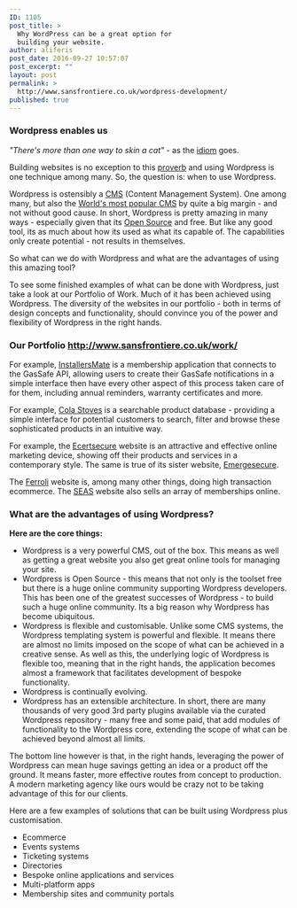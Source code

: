 ```yaml
---
ID: 1105
post_title: >
  Why WordPress can be a great option for
  building your website.
author: aliferis
post_date: 2016-09-27 10:57:07
post_excerpt: ""
layout: post
permalink: >
  http://www.sansfrontiere.co.uk/wordpress-development/
published: true
---
```

<h3>Wordpress enables us</h3>
<em>"There's more than one way to skin a cat"</em> - as the <a href="http://idioms.thefreedictionary.com/There%27s+more+than+one+way+to+skin+a+cat" target="_blank">idiom</a> goes.

Building websites is no exception to this <a href="https://en.wikipedia.org/wiki/Proverb" target="_blank">proverb</a> and using Wordpress is one technique among many. So, the question is: when to use Wordpress.

Wordpress is ostensibly a <span style="text-decoration: underline;"><a href="https://en.wikipedia.org/wiki/Content_management_system">CMS</a></span> (Content Management System). One among many, but also the <span style="text-decoration: underline;"><a href="http://trends.builtwith.com/cms">World's most popular CMS</a></span> by quite a big margin - and not without good cause. In short, Wordpress is pretty amazing in many ways - especially given that its <a href="https://opensource.com/resources/what-open-source" target="_blank">Open Source</a> and free. But like any good tool, its as much about how its used as what its capable of. The capabilities only create potential - not results in themselves.

So what can we do with Wordpress and what are the advantages of using this amazing tool?

To see some finished examples of what can be done with Wordpress, just take a look at our Portfolio of Work. Much of it has been achieved using Wordpress. The diversity of the websites in our portfolio - both in terms of design concepts and functionality, should convince you of the power and flexibility of Wordpress in the right hands.
<h3>Our Portfolio
<a href="http://www.sansfrontiere.co.uk/work/">http://www.sansfrontiere.co.uk/work/</a></h3>
For example, <span style="text-decoration: underline;"><a href="http://www.installersmate.co.uk" target="_blank">InstallersMate</a></span> is a membership application that connects to the GasSafe API, allowing users to create their GasSafe notifications in a simple interface then have every other aspect of this process taken care of for them, including annual reminders, warranty certificates and more.

For example, <span style="text-decoration: underline;"><a href="http://www.colastoves.co.uk" target="_blank">Cola Stoves</a></span> is a searchable product database - providing a simple interface for potential customers to search, filter and browse these sophisticated products in an intuitive way.

For example, the <a href="http://ecertsecure.co.uk/" target="_blank">Ecertsecure</a> website is an attractive and effective online marketing device, showing off their products and services in a contemporary style. The same is true of its sister website, <a href="http://www.emergesecure.com/" target="_blank">Emergesecure</a>.

The <span style="text-decoration: underline;"><a href="http://www.ferroli.co.uk" target="_blank">Ferroli</a></span> website is, among many other things, doing high transaction ecommerce. The <span style="text-decoration: underline;"><a href="http://www.seas.org.uk" target="_blank">SEAS</a></span> website also sells an array of memberships online.
<h3>What are the advantages of using Wordpress?</h3>
<strong>Here are the core things:</strong>
<ul>
 	<li>Wordpress is a very powerful CMS, out of the box. This means as well as getting a great website you also get great online tools for managing your site.</li>
 	<li>Wordpress is Open Source - this means that not only is the toolset free but there is a huge online community supporting Wordpress developers. This has been one of the greatest successes of Wordpress - to build such a huge online community. Its a big reason why Wordpress has become ubiquitous.</li>
 	<li>Wordpress is flexible and customisable. Unlike some CMS systems, the Wordpress templating system is powerful and flexible. It means there are almost no limits imposed on the scope of what can be achieved in a creative sense. As well as this, the underlying logic of Wordpress is flexible too, meaning that in the right hands, the application becomes almost a framework that facilitates development of bespoke functionality.</li>
 	<li>Wordpress is continually evolving.</li>
 	<li>Wordpress has an extensible architecture. In short, there are many thousands of very good 3rd party plugins available via the curated Wordpress repository - many free and some paid, that add modules of functionality to the Wordpress core, extending the scope of what can be achieved beyond almost all limits.</li>
</ul>
The bottom line however is that, in the right hands, leveraging the power of Wordpress can mean huge savings getting an idea or a product off the ground. It means faster, more effective routes from concept to production. A modern marketing agency like ours would be crazy not to be taking advantage of this for our clients.

Here are a few examples of solutions that can be built using Wordpress plus customisation.
<ul>
 	<li>Ecommerce</li>
 	<li>Events systems</li>
 	<li>Ticketing systems</li>
 	<li>Directories</li>
 	<li>Bespoke online applications and services</li>
 	<li>Multi-platform apps</li>
 	<li>Membership sites and community portals</li>
</ul>